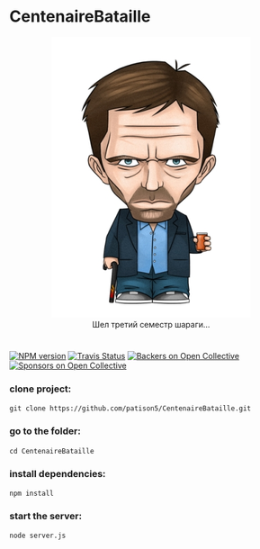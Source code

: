 # CentenaireBataille


<p align="center">
  <img src="https://raw.githubusercontent.com/patison5/CentenaireBataille/master/public/images/pers.jpg" alt="Nodemon Logo">
  <br />
  <span>Шел третий семестр шараги...</span>
</p>




#

[![NPM version](https://badge.fury.io/js/nodemon.svg)](https://github.com/patison5/CentenaireBataille)
[![Travis Status](https://travis-ci.org/remy/nodemon.svg?branch=master)](https://github.com/patison5/CentenaireBataille) 
[![Backers on Open Collective](https://opencollective.com/nodemon/backers/badge.svg)](#backers) 
[![Sponsors on Open Collective](https://opencollective.com/nodemon/sponsors/badge.svg)](#sponsors)

### clone project:

```
git clone https://github.com/patison5/CentenaireBataille.git
```


### go to the folder:

```
cd CentenaireBataille
```


### install dependencies:

```
npm install
```


### start the server:

```
node server.js
```